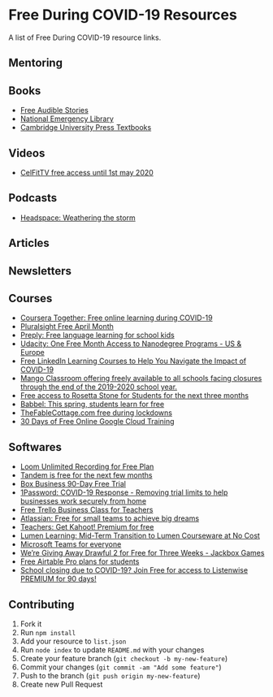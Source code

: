 # Free During COVID-19 Resources 
 A list of Free During COVID-19 resource links.

## Mentoring

## Books
 * [Free Audible Stories](https://stories.audible.com/start-listen)
 * [National Emergency Library](https://archive.org/details/nationalemergencylibrary)
 * [Cambridge University Press Textbooks](https://www.cambridge.org/core/what-we-publish/textbooks#)

## Videos
 * [CelFitTV free access until 1st may 2020](https://www.celfittv.com/)

## Podcasts
 * [Headspace: Weathering the storm](https://www.headspace.com/covid-19)

## Articles

## Newsletters

## Courses
 * [Coursera Together: Free online learning during COVID-19](https://blog.coursera.org/coursera-together-free-online-learning-during-covid-19/)
 * [Pluralsight Free April Month](https://www.pluralsight.com/offer/2020/free-april-month)
 * [Preply: Free language learning for school kids](https://preply.com/en/free-language-learning-for-school-kids)
 * [Udacity: One Free Month Access to Nanodegree Programs - US & Europe](https://blog.udacity.com/2020/03/one-month-free-on-nanodegrees.html)
 * [Free LinkedIn Learning Courses to Help You Navigate the Impact of COVID-19](https://learning.linkedin.com/blog/linkedin-learning-resources/free-linkedin-learning-resources-to-help-you-navigate-the-impact)
 * [Mango Classroom offering freely available to all schools facing closures through the end of the 2019-2020 school year.](https://mangolanguages.com/info/covid19-response.cfm)
 * [Free access to Rosetta Stone for Students for the next three months](https://www.rosettastone.com/freeforstudents/)
 * [Babbel: This spring, students learn for free](https://try.babbel.com/student-discount/)
 * [TheFableCottage.com free during lockdowns](https://www.thefablecottage.com/)
 * [30 Days of Free Online Google Cloud Training](https://inthecloud.withgoogle.com/training-discount/register.html?utm_source=linkedin&utm_medium=unpaid-social&utm_campaign=FY20-Q1-global-trainingandenablement-operational-other-training_discount&utm_content=training-discount)

## Softwares
 * [Loom Unlimited Recording for Free Plan](https://www.loom.com/blog/coronavirus-response)
 * [Tandem is free for the next few months](https://tandem.chat/coronavirus)
 * [Box Business 90-Day Free Trial](https://account.box.com/signup/business?tl=oWgBWV)
 * [1Password: COVID-19 Response - Removing trial limits to help businesses work securely from home](https://blog.1password.com/covid-19-response/)
 * [Free Trello Business Class for Teachers](https://trello.com/education)
 * [Atlassian: Free for small teams to achieve big dreams](https://www.atlassian.com/software/free)
 * [Teachers: Get Kahoot! Premium for free](https://kahoot.com/access-kahoot-premium-for-free/)
 * [Lumen Learning: Mid-Term Transition to Lumen Courseware at No Cost](https://info.lumenlearning.com/transition-spring2020)
 * [Microsoft Teams for everyone](https://www.microsoft.com/en-us/microsoft-365/blog/2020/03/05/our-commitment-to-customers-during-covid-19/)
 * [We’re Giving Away Drawful 2 for Free for Three Weeks - Jackbox Games](https://www.jackboxgames.com/were-giving-away-drawful-2-for-free-for-three-weeks/)
 * [Free Airtable Pro plans for students](https://blog.airtable.com/airtables-support-for-covid-19-response-efforts/)
 * [School closing due to COVID-19? Join Free for access to Listenwise PREMIUM for 90 days!](https://listenwise.com/)

## Contributing 
1. Fork it
2. Run `npm install`
3. Add your resource to `list.json`
4. Run `node index` to update `README.md` with your changes
5. Create your feature branch (`git checkout -b my-new-feature`)
6. Commit your changes (`git commit -am "Add some feature"`)
7. Push to the branch (`git push origin my-new-feature`)
8. Create new Pull Request
